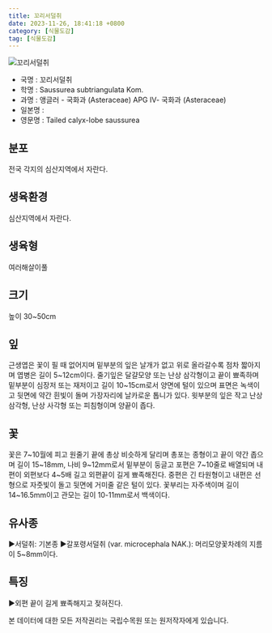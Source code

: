 ```yaml
---
title: 꼬리서덜취
date: 2023-11-26, 18:41:18 +0800
category: [식물도감]
tag: [식물도감]
---
```




![꼬리서덜취](http://www.nature.go.kr/fileUpload/plants/basic/Compositae/Saussurea/2905/2905_20200401110738512files_th2.jpg)
- 국명 : 꼬리서덜취
- 학명 : Saussurea subtriangulata Kom.
- 과명 : 앵글러 - 국화과 (Asteraceae) APG Ⅳ- 국화과 (Asteraceae)
- 일본명 : 
- 영문명 : Tailed calyx-lobe saussurea


## 분포
전국 각지의 심산지역에서 자란다.
## 생육환경
심산지역에서 자란다.
## 생육형
여러해살이풀
## 크기
높이 30~50cm
## 잎
근생엽은 꽃이 필 때 없어지며 밑부분의 잎은 날개가 없고 위로 올라갈수록 점차 짧아지며 엽병은 길이 5~12cm이다. 줄기잎은 달걀모양 또는 난상 삼각형이고 끝이 뾰족하며 밑부분이 심장저 또는 재저이고 길이 10~15cm로서 양면에 털이 있으며 표면은 녹색이고 뒷면에 약간 흰빛이 돌며 가장자리에 날카로운 톱니가 있다. 윗부분의 잎은 작고 난상 삼각형, 난상 사각형 또는 피침형이며 양끝이 좁다.
## 꽃
꽃은 7~10월에 피고 원줄기 끝에 총상 비슷하게 달리며 총포는 종형이고 끝이 약간 좁으며 길이 15~18mm, 나비 9~12mm로서 밑부분이 둥글고 포편은 7~10줄로 배열되며 내편이 외편보다 4~5배 길고 외편끝이 길게 뾰족해진다. 중편은 긴 타원형이고 내편은 선형으로 자줏빛이 돌고 뒷면에 거미줄 같은 털이 있다. 꽃부리는 자주색이며 길이 14~16.5mm이고 관모는 길이 10-11mm로서 백색이다.
## 유사종
▶서덜취: 기본종▶갈포령서덜취 (var. microcephala NAK.): 머리모양꽃차례의 지름이 5~8mm이다.
## 특징
▶외편 끝이 길게 뾰족해지고 젖혀진다.






본 데이터에 대한 모든 저작권리는 국립수목원 또는 원저작자에게 있습니다.
